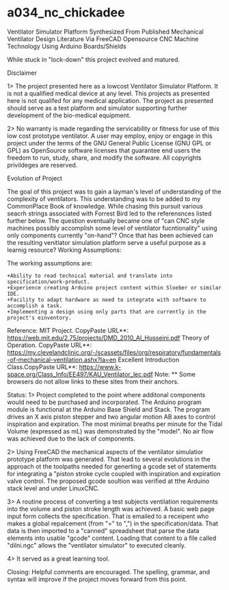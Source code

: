 # a034_nc_chickadee
Ventilator Simulator Platform Synthesized From Published Mechanical Ventilator Design Literature Via FreeCAD Opensource CNC Machine Technology Using Arduino Boards/Shields

While stuck in "lock-down" this project evolved and matured.  


Disclaimer

1> The project presented here as a lowcost Ventilator Simulator Platform. It is not a qualified medical device at any level. This projects as presented here is not qualifed for any medical application. The project as presented should serve as a test platform and simulator supporting further development of the bio-medical equipment.

2> No warranty is made regarding the servicability or fitness for use of this low cost prototype ventilator. A user may employ, enjoy or engage in this project under the terms of the GNU General Public License (GNU GPL or GPL) as OpenSource software licenses that guarantee end users the freedom to run, study, share, and modify the software. All copyrights privildeges are reserved.


Evolution of Project

The goal of this project was to gain a layman's level of understanding of the complexity of ventilators. This understanding was to be added to my CommonPlace Book of knowledge. While chasing this pursuit various seacrh strings associated with Forrest Bird led to the referensnces listed further below. The question eventually became one of "can CNC style machines possibly accomplish some level of ventilator fucntionality" using only components currently "on-hand"? Once that has been achieved can the resulting venitlator simulation platform serve a useful purpose as a learnig resource?
Working Assumptions:


The working assumptions are:

    +Ability to read technical material and translate into specification/work-product.
    +Experience creating Arduino project content within Sloeber or similar IDE.
    +Facility to adapt hardware as need to integrate with software to accomplish a task.
    +Implementing a design using only parts that are currently in the project's einventory.


Reference:
MIT Project. CopyPaste URL**: https://web.mit.edu/2.75/projects/DMD_2010_Al_Husseini.pdf
Theory of Operation. CopyPaste URL**: https://my.clevelandclinic.org/-/scassets/files/org/respiratory/fundamentals-of-mechanical-ventilation.ashx?la=en
Excellent Introduction Class.CopyPaste URL**: https://www.k-space.org/Class_Info/EE497/KAU_Ventilator_lec.pdf
Note: ** Some browsers do not allow links to these sites from their anchors. 


Status:
1> Project completed to the point where additonal components would need to be purchased and incorporated.  The Arduino program module is functional at the Arduino Base Shield and Stack.  The program drives an X axis piston stepper and two angular motion  AB axes to control inspiration and expiration.  The most minimal breaths per minute for the Tidal Volume (expressed as mL) was demonstrated by the "model".  No air flow was achieved due to the lack of components. 

2> Using FreeCAD the mechanical aspects of the ventilator simulatior prototype platform was generated.  That lead to several evolutions in the approach ot the toolpaths needed for generting a gcode set of statements for integrating a "piston stroke cycle coupled with inspiration and expiration valve control. The proposed gcode soultion was verified at tthe Arduino stack level and under LinuxCNC.  

3> A routine process of converting a test subjects ventilation requirements into the volume and piston stroke length was achieved.  A basic web page input form collects the specification.  That is emailed to a receipent who makes a global repalcement (from "=" to ",") in the specification/data.  That data is then imported to a "canned" spreadsheet that parse the data elements into usable "gcode" content.  Loading that content to a file called "dilni.ngc" allows the "ventilator simulator" to executed cleanly.

4> It served as a great learning tool.


Closing:
Helpful comments are encouraged.  The spelling, grammar, and syntax will improve if the project moves forward from this point.
